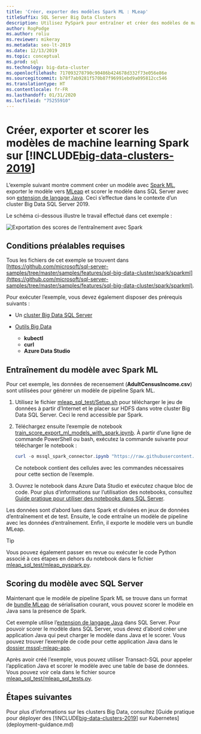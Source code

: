 ```yaml
---
title: 'Créer, exporter des modèles Spark ML : MLeap'
titleSuffix: SQL Server Big Data Clusters
description: Utilisez PySpark pour entraîner et créer des modèles de machine learning avec Spark sur des clusters Big Data SQL Server. Exportez avec MLeap, puis scorez le modèle avec Java dans SQL Server.
author: RogPodge
ms.author: roliu
ms.reviewer: mikeray
ms.metadata: seo-lt-2019
ms.date: 12/13/2019
ms.topic: conceptual
ms.prod: sql
ms.technology: big-data-cluster
ms.openlocfilehash: 717093278790c90486b424678d332f73e056e86e
ms.sourcegitcommit: b78f7ab9281f570b87f96991ebd9a095812cc546
ms.translationtype: HT
ms.contentlocale: fr-FR
ms.lasthandoff: 01/31/2020
ms.locfileid: "75255910"
---
```

# <a name="create-export-and-score-spark-machine-learning-models-on-big-data-clusters-2019"></a>Créer, exporter et scorer les modèles de machine learning Spark sur [!INCLUDE[big-data-clusters-2019](../includes/ssbigdataclusters-ss-nover.md)]

L’exemple suivant montre comment créer un modèle avec [Spark ML](https://spark.apache.org/docs/latest/ml-guide.html), exporter le modèle vers [MLeap](http://mleap-docs.combust.ml/) et scorer le modèle dans SQL Server avec son [extension de langage Java](../language-extensions/language-extensions-overview.md). Ceci s’effectue dans le contexte d’un cluster Big Data SQL Server 2019.

Le schéma ci-dessous illustre le travail effectué dans cet exemple :

![Exportation des scores de l’entraînement avec Spark](./media/spark-create-machine-learning-model/train-score-export-with-spark.png)

## <a name="prerequisites"></a>Conditions préalables requises

Tous les fichiers de cet exemple se trouvent dans [https://github.com/microsoft/sql-server-samples/tree/master/samples/features/sql-big-data-cluster/spark/sparkml](https://github.com/microsoft/sql-server-samples/tree/master/samples/features/sql-big-data-cluster/spark/sparkml).

Pour exécuter l’exemple, vous devez également disposer des prérequis suivants :

- Un [cluster Big Data SQL Server](deploy-get-started.md)

- [Outils Big Data](deploy-big-data-tools.md)
   - **kubectl**
   - **curl**
   - **Azure Data Studio**

## <a name="model-training-with-spark-ml"></a>Entraînement du modèle avec Spark ML

Pour cet exemple, les données de recensement (**AdultCensusIncome.csv**) sont utilisées pour générer un modèle de pipeline Spark ML.

1. Utilisez le fichier [mleap_sql_test/Setup.sh](https://github.com/microsoft/sql-server-samples/blob/master/samples/features/sql-big-data-cluster/spark/sparkml/mleap_sql_test/setup.sh) pour télécharger le jeu de données à partir d’Internet et le placer sur HDFS dans votre cluster Big Data SQL Server. Ceci le rend accessible par Spark.

1. Téléchargez ensuite l’exemple de notebook [train_score_export_ml_models_with_spark.ipynb](https://github.com/microsoft/sql-server-samples/blob/master/samples/features/sql-big-data-cluster/spark/sparkml/train_score_export_ml_models_with_spark.ipynb). À partir d’une ligne de commande PowerShell ou bash, exécutez la commande suivante pour télécharger le notebook :

   ```PowerShell
   curl -o mssql_spark_connector.ipynb "https://raw.githubusercontent.com/microsoft/sql-server-samples/master/samples/features/sql-big-data-cluster/spark/sparkml/train_score_export_ml_models_with_spark.ipynb"
   ```

   Ce notebook contient des cellules avec les commandes nécessaires pour cette section de l’exemple.

1. Ouvrez le notebook dans Azure Data Studio et exécutez chaque bloc de code. Pour plus d’informations sur l’utilisation des notebooks, consultez [Guide pratique pour utiliser des notebooks dans SQL Server](notebooks-guidance.md).

Les données sont d’abord lues dans Spark et divisées en jeux de données d’entraînement et de test. Ensuite, le code entraîne un modèle de pipeline avec les données d’entraînement. Enfin, il exporte le modèle vers un bundle MLeap.

> [!TIP]
> Vous pouvez également passer en revue ou exécuter le code Python associé à ces étapes en dehors du notebook dans le fichier [mleap_sql_test/mleap_pyspark.py](https://github.com/microsoft/sql-server-samples/blob/master/samples/features/sql-big-data-cluster/spark/sparkml/mleap_sql_test/mleap_pyspark.py).

## <a name="model-scoring-with-sql-server"></a>Scoring du modèle avec SQL Server

Maintenant que le modèle de pipeline Spark ML se trouve dans un format de [bundle MLeap](http://mleap-docs.combust.ml/core-concepts/mleap-bundles.html) de sérialisation courant, vous pouvez scorer le modèle en Java sans la présence de Spark. 

Cet exemple utilise l’[extension de langage Java](../language-extensions/language-extensions-overview.md) dans SQL Server. Pour pouvoir scorer le modèle dans SQL Server, vous devez d’abord créer une application Java qui peut charger le modèle dans Java et le scorer. Vous pouvez trouver l’exemple de code pour cette application Java dans le [dossier mssql-mleap-app](https://github.com/microsoft/sql-server-samples/blob/master/samples/features/sql-big-data-cluster/spark/sparkml/mssql-mleap-app).

Après avoir créé l’exemple, vous pouvez utiliser Transact-SQL pour appeler l’application Java et scorer le modèle avec une table de base de données. Vous pouvez voir cela dans le fichier source [mleap_sql_test/mleap_sql_tests.py](https://github.com/microsoft/sql-server-samples/blob/master/samples/features/sql-big-data-cluster/spark/sparkml/mleap_sql_test/mleap_sql_tests.py).

## <a name="next-steps"></a>Étapes suivantes

Pour plus d’informations sur les clusters Big Data, consultez [Guide pratique pour déployer des [!INCLUDE[big-data-clusters-2019](../includes/ssbigdataclusters-ss-nover.md)] sur Kubernetes](deployment-guidance.md)
